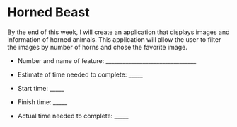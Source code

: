 # Horned Beast 
By the end of this week, I will create an application that displays images and information of horned animals. This application will allow the user to filter the images by number of horns and chose the favorite image.

* Number and name of feature: ________________________________

* Estimate of time needed to complete: _____

* Start time: _____

* Finish time: _____

* Actual time needed to complete: _____